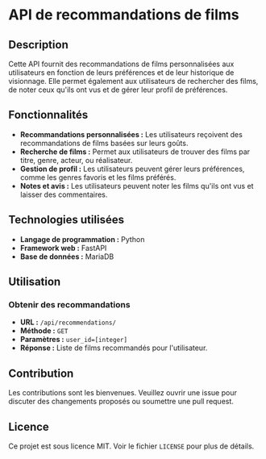 # API de recommandations de films

## Description

Cette API fournit des recommandations de films personnalisées aux utilisateurs en fonction de leurs préférences et de leur historique de visionnage. Elle permet également aux utilisateurs de rechercher des films, de noter ceux qu'ils ont vus et de gérer leur profil de préférences.

## Fonctionnalités

- **Recommandations personnalisées :** Les utilisateurs reçoivent des recommandations de films basées sur leurs goûts.
- **Recherche de films :** Permet aux utilisateurs de trouver des films par titre, genre, acteur, ou réalisateur.
- **Gestion de profil :** Les utilisateurs peuvent gérer leurs préférences, comme les genres favoris et les films préférés.
- **Notes et avis :** Les utilisateurs peuvent noter les films qu'ils ont vus et laisser des commentaires.

## Technologies utilisées

- **Langage de programmation :** Python
- **Framework web :** FastAPI
- **Base de données :** MariaDB

## Utilisation

### Obtenir des recommandations

- **URL :** `/api/recommendations/`
- **Méthode :** `GET`
- **Paramètres :** `user_id=[integer]`
- **Réponse :** Liste de films recommandés pour l'utilisateur.


## Contribution

Les contributions sont les bienvenues. Veuillez ouvrir une issue pour discuter des changements proposés ou soumettre une pull request.

## Licence

Ce projet est sous licence MIT. Voir le fichier `LICENSE` pour plus de détails.